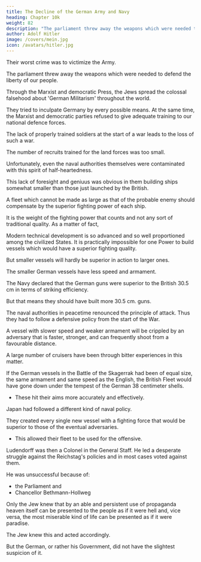 ```yaml
---
title: The Decline of the German Army and Navy
heading: Chapter 10k
weight: 82
description: "The parliament threw away the weapons which were needed to defend the liberty of our people"
author: Adolf Hitler
image: /covers/mein.jpg
icon: /avatars/hitler.jpg
---
```




Their worst crime was to victimize the Army. 

<!-- But still the country might have been able to bear with all this provided the halfmeasure policy had not victimized that force in which, as the last resort, the existence of the Empire depended: namely, the Army.

The crime committed by the so-called German Reichstag in this regard was sufficient of itself to draw down upon it the curses of the German Nation for all time. 

On the most miserable of pretexts these parliamentary party henchmen filched from the hands of the nation and -->

The parliament threw away the weapons which were needed to defend the liberty of our people. 

<!-- If the graves on the plains of Flanders were to open to-day the bloodstained accusers would arise, hundreds of thousands of our best German youth who were driven into the arms of death by those conscienceless parliamentary ruffians who were either wrongly educated for their task
or only half-educated. 

Those youths, and other millions of the killed and mutilated, were lost to the Fatherland simply and solely in order that a few hundred deceivers of the people might carry out their political manoeuvres and their exactions or even treasonably pursue their doctrinaire theories. -->

Through the Marxist and democratic Press, the Jews spread the colossal falsehood about 'German Militarism' throughout the world.

They tried to inculpate Germany by every possible means. At the same time, the Marxist and democratic parties refused to give adequate training to our national defence forces.

<!-- The appalling crime thus committed by these people ought to have been obvious to everybody who foresaw that in case of war the whole nation
would have to be called to arms and that, because of the mean huckstering of these noble 'representatives of the people', as they called themselves, millions of Germans would have to face the enemy ill-equipped and insufficiently trained.  -->

<!-- But even apart from the consequences of the crude and brutal lack of conscience which these parliamentarian rascals displayed, it was quite clear that  -->

The lack of properly trained soldiers at the start of a war leads to the loss of such a war.

<!-- and this probability was confirmed in a most terrible way during the course of the
world war. -->

<!-- Therefore the German people lost the struggle for the freedom and independence of their country because of the half-hearted and defective policy employed during times of peace in the organization and training of the defensive strength of the nation. -->

The number of recruits trained for the land forces was too small.

 <!-- but the same halfheartedness was shown in regard to the navy and made this weapon of national selfpreservation more or less ineffective.  -->

Unfortunately, even the naval authorities themselves were contaminated with this spirit of half-heartedness. 

This lack of foresight and geniuus was obvious in them building ships somewhat smaller than those just launched by the British.

A fleet which cannot be made as large as that of the probable enemy should compensate by the superior fighting power of each ship. 

It is the weight of the fighting power that counts and not any sort of traditional quality. As a matter of fact, 

Modern technical development is so advanced and so well proportioned among the civilized States. It is practically impossible for one
Power to build vessels which would have a superior fighting quality. 

But smaller vessels will hardly be superior in action to larger ones.

The smaller German vessels have less speed and armament. 

<!-- The phrase used to justify this policy was in itself an evidence of the lack of logical thinking on the part of the naval authorities
who were in charge of these matters in times of peace.  -->

The Navy declared that the German guns were superior to the British 30.5 cm in terms of striking efficiency.

But that means they should have built more 30.5 cm. guns.

<!-- also; for it ought to have been their object not to achieve equality but superiority in
fighting strength.  -->

<!-- If that were not so then it would have been superfluous to equip the land forces with 42 cm. mortars; for the German 21 cm. mortar could be far superior to any high-angle guns which the French possessed at that time and since the fortresses could probably have been taken by means of 30.5 cm. mortars. 

The army authorities unfortunately failed to do so. 

If they refrained from assuring superior efficiency in the artillery as in the velocity, this was because of the fundamentally false 'principle of risk' which they adopted.  -->

The naval authorities in peacetime renounced the principle of attack. Thus they had to follow a defensive policy from the start of
the War. 

<!-- But by this attitude they renounced also the chances of final success, which can
be achieved only by an offensive policy. -->

A vessel with slower speed and weaker armament will be crippled by an adversary that is faster, stronger, and can frequently shoot from a favourable distance. 

A large number of cruisers have been through bitter experiences in this matter.

<!-- How wrong were the ideas prevalent among the naval authorities in times of peace was
proved during the War. They were compelled to modify the armament of the old
vessels and to equip the new ones with better armament whenever there was a chance
to do so.  -->

If the German vessels in the Battle of the Skagerrak had been of equal size, the same armament and same speed as the English, the British Fleet would have gone down under the tempest of the German 38 centimeter shells.
- These hit their aims more accurately and effectively.

Japan had followed a different kind of naval policy.

They created every single new vessel with a fighting force that would be superior to those of the eventual adversaries.
- This allowed their fleet to be used for the offensive.

<!-- While the army authorities refused to adopt such fundamentally erroneous principles,
the navy--which unfortunately had more representatives in Parliament--succumbed to
the spirit that ruled there. The navy was not organized on a strong basis, and it was
later used in an unsystematic and irresolute way. The immortal glory which the navy
won, in spite of these drawbacks, must be entirely credited to the good work and the
efficiency and incomparable heroism of officers and crews. If the former commandersin-chief had been inspired with the same kind of genius all the sacrifices would not
have been in vain.

It was probably the very parliamentarian skill displayed by the chief of the navy during
the years of peace which later became the cause of the fatal collapse, since
parliamentarian considerations had begun to play a more important role in the
construction of the navy than fighting considerations. The irresolution, the weakness
and the failure to adopt a logically consistent policy, which is typical of the
parliamentary system, contaminated the naval authorities.

As I have already emphasized, the military authorities did not allow themselves to be
led astray by such fundamentally erroneous ideas.  -->

Ludendorff was then a Colonel in the General Staff. He led a desperate struggle against the Reichstag's policies and in most cases voted against them. 

He was unsuccessful because of:
- the Parliament and
- Chancellor Bethmann-Hollweg

<!-- If the fight which this officer then waged remained unsuccessful
this must be debited to the Parliament and partly also to the wretched and weak
attitude of the Chancellor, .

Yet those who are responsible for Germany's collapse do not hesitate now to lay all the
blame on the shoulders of the one man who took a firm stand against the neglectful
manner in which the interests of the nation were managed. But one falsehood more or
less makes no difference to these congenital tricksters.

Anybody who thinks of all the sacrifices which this nation has had to bear, as a result of
the criminal neglect of those irresponsible individuals; anybody who thinks of the
number of those who died or were maimed unnecessarily; anybody who thinks of the
deplorable shame and dishonour which has been heaped upon us and of the illimitable
distress into which our people are now plunged--anybody who realizes that in order to
prepare the way to a few seats in Parliament for some unscrupulous place-hunters and
arrivists will understand that such hirelings can be called by no other name than that of
rascal and criminal; for otherwise those words could have no meaning. In comparison
with traitors who betrayed the nation's trust every other kind of twister may be looked
upon as an honourable man.

It was a peculiar feature of the situation that all the real faults of the old Germany were
exposed to the public gaze only when the inner solidarity of the nation could be injured
by doing so. Then, indeed, unpleasant truths were openly proclaimed in the ears of the
broad masses, while many other things were at other times shamefully hushed up or
their existence simply denied, especially at times when an open discussion of such
problems might have led to an improvement in their regard. The higher government
authorities knew little or nothing of the nature and use of propaganda in such matters. -->

Only the Jew knew that by an able and persistent use of propaganda heaven itself can be presented to the people as if it were hell and, vice versa, the most miserable kind of life can be presented as if it were paradise. 

The Jew knew this and acted accordingly.

But the German, or rather his Government, did not have the slightest suspicion of it.

<!-- During the War the heaviest of penalties had to be paid for that ignorance.

Over against the innumerable drawbacks which I have mentioned here and which affected German life before the War there were many outstanding features on the positive side. 

If we take an impartial survey we must admit that most of our drawbacks were in great measure prevalent also in other countries and among the other nations, and very often in a worse form than with us; whereas among us there were many real advantages which the other did not have. 

The leading phase of Germany's superiority arose from the fact that, almost alone among all the other European nations, the German nation had made the strongest effort to preserve the national character of its economic structure and for this reason was less subject than other countries to the power of international finance, though indeed there were many untoward symptoms in this regard also.

And yet this superiority was a perilous one and turned out later to be one of the chief causes of the world war. -->


